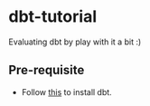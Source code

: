 # dbt-tutorial
Evaluating dbt by play with it a bit :)

## Pre-requisite
- Follow [this](https://docs.getdbt.com/docs/running-a-dbt-project/using-the-command-line-interface/macos) to install dbt.
